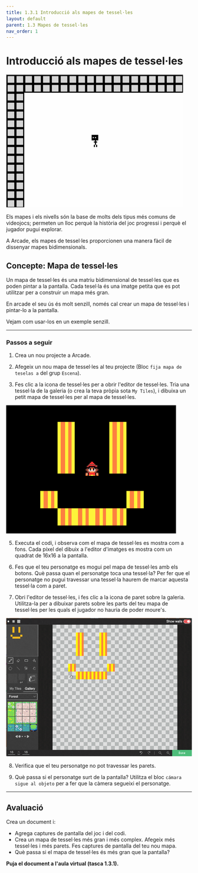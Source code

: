 ```yaml
---
title: 1.3.1 Introducció als mapes de tessel·les
layout: default 
parent: 1.3 Mapes de tessel·les
nav_order: 1
---
```


# Introducció als mapes de tessel·les

![](../../images/downloaded_intro.gif)

Els mapes i els nivells són la base de molts dels tipus més comuns de videojocs; permeten un lloc perquè la història del joc progressi i perquè el jugador pugui explorar.

A Arcade, els mapes de tessel·les proporcionen una manera fàcil de dissenyar mapes bidimensionals.

## Concepte: Mapa de tessel·les

Un mapa de tessel·les és una matriu bidimensional de tessel·les que es poden pintar a la pantalla. Cada tesel·la és una imatge petita que es pot utilitzar per a construir un mapa més gran.

En arcade el seu ús és molt senzill, només cal crear un mapa de tessel·les i pintar-lo a la pantalla. 

Vejam com usar-los en un exemple senzill.

---

### Passos a seguir

1. Crea un nou projecte a Arcade.

2. Afegeix un nou mapa de tessel·les al teu projecte (Bloc `fija mapa de teselas a` del grup `Escena`).

3. Fes clic a la icona de tessel·les per a obrir l'editor de tessel·les. Tria una tessel·la de la galeria (o crea la teva pròpia sota `My Tiles`), i dibuixa un petit mapa de tessel·les per al mapa de tessel·les.

![](../../images/tilemap-editor.png)

5. Executa el codi, i observa com el mapa de tessel·les es mostra com a fons. Cada píxel del dibuix a l'editor d'imatges es mostra com un quadrat de 16x16 a la pantalla.

6. Fes que el teu personatge es mogui pel mapa de tessel·les amb els botons. Què passa quan el personatge toca una tessel·la? Per fer que el personatge no pugui travessar una tessel·la haurem de marcar aquesta tessel·la com a paret.

7. Obri l'editor de tessel·les, i fes clic a la icona de paret sobre la galeria. Utilitza-la per a dibuixar parets sobre les parts del teu mapa de tessel·les per les quals el jugador no hauria de poder moure's.

![](../../images/drawing-walls.gif)

8. Verifica que el teu personatge no pot travessar les parets.

9. Què passa si el personatge surt de la pantalla? Utilitza el bloc `cámara sigue al objeto` per a fer que la càmera segueixi el personatge.

---

## Avaluació

Crea un document i:

- Agrega captures de pantalla del joc i del codi.
- Crea un mapa de tessel·les més gran i més complex. Afegeix més tessel·les i més parets. Fes captures de pantalla del teu nou mapa.
- Què passa si el mapa de tessel·les és més gran que la pantalla?

**Puja el document a l'aula virtual (tasca 1.3.1).**